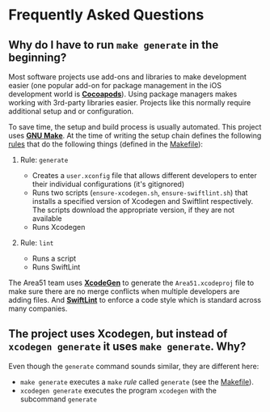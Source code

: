 # Frequently Asked Questions

## Why do I have to run `make generate` in the beginning?

Most software projects use add-ons and libraries to make development easier (one popular add-on for package management in the iOS development world is **[Cocoapods](http://cocoapods.org)**). Using package managers makes working with 3rd-party libraries easier. Projects like this normally require additional setup and or configuration.

To save time, the setup and build process is usually automated. This project uses **[GNU Make](https://www.gnu.org/software/make/)**. At the time of writing the setup chain defines the following [rules](https://www.gnu.org/software/make/manual/html_node/Makefile-Contents.html#Makefile-Contents) that do the following things (defined in the [Makefile](https://github.com/kgellci/Area51/blob/master/Makefile)):

1. Rule: `generate`
    - Creates a `user.xconfig` file that allows different developers to enter their individual configurations (it's gitignored)
    - Runs two scripts (`ensure-xcodegen.sh`, `ensure-swiftlint.sh`) that installs a specified version of Xcodegen and Swiftlint respectively. The scripts download the appropriate version, if they are not available
    - Runs Xcodegen

2. Rule: `lint`
    - Runs a script
    - Runs SwiftLint

The Area51 team uses **[XcodeGen](https://github.com/yonaskolb/XcodeGen)** to generate the `Area51.xcodeproj` file to make sure there are no merge conflicts when multiple developers are adding files. And **[SwiftLint](https://github.com/realm/SwiftLint)** to enforce a code style which is standard across many companies.

## The project uses Xcodegen, but instead of `xcodegen generate` it uses `make generate`. Why?

Even though the `generate` command sounds similar, they are different here:

- `make generate` executes a `make` _rule_ called `generate` (see the [Makefile](https://github.com/kgellci/Area51/blob/master/Makefile)).
- `xcodegen generate` executes the program `xcodegen` with the subcommand `generate`
